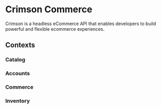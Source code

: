 # Crimson Commerce

Crimson is a headless eCommerce API that enables developers to build powerful and flexible ecommerce experiences. 

## Contexts

### Catalog

### Accounts

### Commerce 

### Inventory
